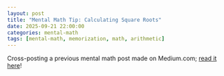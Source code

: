 ```yaml
---
layout: post
title: "Mental Math Tip: Calculating Square Roots"
date: 2025-09-21 22:00:00
categories: mental-math
tags: [mental-math, memorization, math, arithmetic]
---
```


Cross-posting a previous mental math post made on Medium.com; [read it here](https://ariessunfeld.medium.com/heres-a-trick-for-estimating-square-roots-without-a-calculator-9247f2a03964)! 
